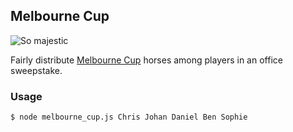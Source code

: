 ## Melbourne Cup

![So majestic](http://i.imgur.com/V2QFoAS.png "Much beauty")

Fairly distribute [Melbourne Cup](http://en.wikipedia.org/wiki/Melbourne_Cup) horses among players in an office sweepstake.

### Usage

```bash
$ node melbourne_cup.js Chris Johan Daniel Ben Sophie
```

